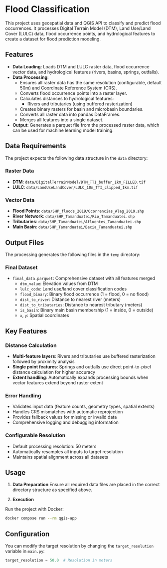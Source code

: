 # Flood Classification

This project uses geospatial data and QGIS API to classify and predict flood occurrences. It processes Digital Terrain Model (DTM), Land Use/Land Cover (LULC) data, flood occurrence points, and hydrological features to create a dataset for flood prediction modeling.

## Features

- **Data Loading**: Loads DTM and LULC raster data, flood occurrence vector data, and hydrological features (rivers, basins, springs, outfalls).
- **Data Processing**:
    - Ensures all raster data has the same resolution (configurable, default 50m) and Coordinate Reference System (CRS).
    - Converts flood occurrence points into a raster layer.
    - Calculates distances to hydrological features:
        - Rivers and tributaries (using buffered rasterization)
    - Creates binary rasters for basin and microbasin boundaries.
    - Converts all raster data into pandas DataFrames.
    - Merges all features into a single dataset.
- **Output**: Generates a parquet file from the processed raster data, which can be used for machine learning model training.

## Data Requirements

The project expects the following data structure in the `data` directory:

### Raster Data
- **DTM**: `data/DigitalTerrainModel/DTM_TTI_buffer_1km_FILLED.tif`
- **LULC**: `data/LandUseLandCover/LULC_10m_TTI_clipped_1km.tif`

### Vector Data
- **Flood Points**: `data/SHP_floods_2019/Ocorrencias_Alag_2019.shp`
- **River Network**: `data/SHP_Tamanduatei/Rio_Tamanduatei.shp`
- **Tributaries**: `data/SHP_Tamanduatei/Afluentes_Tamanduatei.shp`
- **Main Basin**: `data/SHP_Tamanduatei/Bacia_Tamanduatei.shp`

## Output Files

The processing generates the following files in the `temp` directory:

### Final Dataset
- `final_data.parquet`: Comprehensive dataset with all features merged
  - `dtm_value`: Elevation values from DTM
  - `lulc_code`: Land use/land cover classification codes
  - `flood_binary`: Binary flood occurrence (1 = flood, 0 = no flood)
  - `dist_to_river`: Distance to nearest river (meters)
  - `dist_to_tributaries`: Distance to nearest tributary (meters)
  - `is_basin`: Binary main basin membership (1 = inside, 0 = outside)
  - `x`, `y`: Spatial coordinates

## Key Features

### Distance Calculation
- **Multi-feature layers**: Rivers and tributaries use buffered rasterization followed by proximity analysis
- **Single point features**: Springs and outfalls use direct point-to-pixel distance calculation for higher accuracy
- **Extent handling**: Automatically expands processing bounds when vector features extend beyond raster extent

### Error Handling
- Validates input data (feature counts, geometry types, spatial extents)
- Handles CRS mismatches with automatic reprojection
- Provides fallback values for missing or invalid data
- Comprehensive logging and debugging information

### Configurable Resolution
- Default processing resolution: 50 meters
- Automatically resamples all inputs to target resolution
- Maintains spatial alignment across all datasets

## Usage

1. **Data Preparation**
   Ensure all required data files are placed in the correct directory structure as specified above.

2. **Execution**

Run the project with Docker:

```bash
docker compose run --rm qgis-app
```

## Configuration

You can modify the target resolution by changing the `target_resolution` variable in `main.py`:

```python
target_resolution = 50.0  # Resolution in meters
```